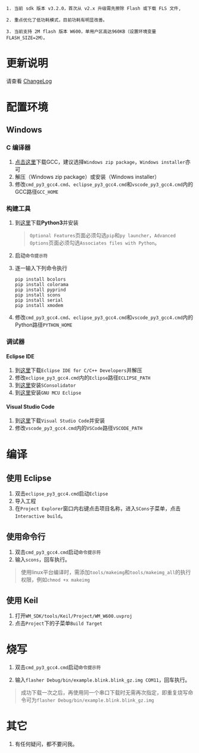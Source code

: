 `1. 当前 sdk 版本 v3.2.0，首次从 v2.x 升级需先擦除 Flash 或下载 FLS 文件,`

`2. 重点优化了低功耗模式，目前功耗有明显改善。`

`3. 当前支持 2M flash 版本 W600，单用户区高达960KB（设置环境变量FLASH_SIZE=2M）。`

# 更新说明

请查看 [ChangeLog](./doc/ChangeLog.txt)
    
# 配置环境

## Windows

### C 编译器

1. [点击这里](https://launchpad.net/gcc-arm-embedded/4.8/4.8-2014-q1-update)下载GCC，建议选择`Windows zip package`，`Windows installer`亦可
1. 解压（Windows zip package）或安装（Windows installer）
1. 修改`cmd_py3_gcc4.cmd`、`eclipse_py3_gcc4.cmd`和`vscode_py3_gcc4.cmd`内的GCC路径`GCC_HOME`

### 构建工具
1. 到[这里](https://www.python.org/downloads/windows/)下载**Python3**并安装

   > `Optional Features`页面必须勾选`pip`和`py launcher`，`Advanced Options`页面必须勾选`Associates files with Python`。

1. 启动`命令提示符`

1. 逐一输入下列命令执行

   ```batch
   pip install bcolors
   pip install colorama
   pip install pyprind
   pip install scons
   pip install serial
   pip install xmodem
   ```

1. 修改`cmd_py3_gcc4.cmd`、`eclipse_py3_gcc4.cmd`和`vscode_py3_gcc4.cmd`内的Python路径`PYTHON_HOME`
  
### 调试器
#### Eclipse IDE
1. 到[这里](https://www.eclipse.org/downloads/packages/release/oxygen/3a)下载`Eclipse IDE for C/C++ Developers`并解压
1. 修改`eclipse_py3_gcc4.cmd`内的`Eclipse`路径`ECLIPSE_PATH`
1. 到[这里](http://www.sconsolidator.com/projects/sconsolidator/wiki/Installation)安装`SConsolidator`
1. 到[这里](https://gnu-mcu-eclipse.github.io/plugins/install/)安装`GNU MCU Eclipse`

#### Visual Studio Code
1. 到[这里](https://code.visualstudio.com/Download)下载`Visual Studio Code`并安装
1. 修改`vscode_py3_gcc4.cmd`内的`VSCode`路径`VSCODE_PATH`


# 编译

## 使用 Eclipse

   1. 双击`eclipse_py3_gcc4.cmd`启动`Eclipse`
   1. 导入工程
   1. 在`Project Explorer`窗口内右键点击项目名称，进入`SCons`子菜单，点击`Interactive build`。

## 使用命令行

   1. 双击`cmd_py3_gcc4.cmd`启动`命令提示符`
   1. 输入`scons`，回车执行。
   > 使用linux平台编译时，需添加`tools/makeimg`和`tools/makeimg_all`的执行权限，例如`chmod +x makeimg`

## 使用 Keil

   1. 打开`WM_SDK/tools/Keil/Project/WM_W600.uvproj`
   1. 点击`Project`下的子菜单`Build Target`

# 烧写

   1. 双击`cmd_py3_gcc4.cmd`启动`命令提示符`

   1. 输入`flasher Debug/bin/example.blink.blink_gz.img COM11`，回车执行。

   > 成功下载一次之后，再使用同一个串口下载时无需再次指定，即重复烧写命令可为`flasher Debug/bin/example.blink.blink_gz.img`

# 其它
1. 有任何疑问，都不要问我。